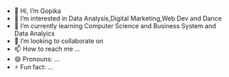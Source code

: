 - 👋 Hi, I’m Gopika
- 👀 I’m interested in Data Analysis,Digital Marketing,Web Dev and Dance
- 🌱 I’m currently learning Computer Science and Business System and Data Analyics
- 💞️ I’m looking to collaborate on 
- 📫 How to reach me ...
- 😄 Pronouns: ...
- ⚡ Fun fact: ...

<!---
pikaa-code/pikaa-code is a ✨ special ✨ repository because its `README.md` (this file) appears on your GitHub profile.
You can click the Preview link to take a look at your changes.
--->
